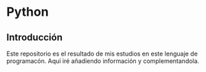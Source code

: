 # Python

## Introducción

Este repositorio es el resultado de mis estudios en este lenguaje de programacón. Aquí iré añadiendo información y complementandola. 